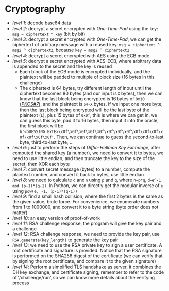 # Cryptography
- *level 1*: decode base64 data
- *level 2*: decrypt a secret encrypted with *One-Time-Pad* using the key: `msg = ciphertext ^ key` (bit by bit)
- *level 3*: decrypt a secret encrypted with *One-Time-Pad*, we can get the ciphertext of arbitrary message with a reused key: `msg = ciphertext ^ msg2 ^ ciphertext2`, because `key = msg2 ^ ciphertext2`
- *level 4*: decrypt a secret encrypted with AES using the ECB mode
- *level 5*: decrypt a secret encrypted with AES-ECB, where arbitrary data is appended to the secret and the key is reused
    - Each block of the ECB mode is encrypted individually, and the plaintext will be padded to multiple of block size (16 bytes in this challenge)
    - The ciphertext is 64 bytes, try different length of input until the ciphertext becomes 80 bytes (and our input is `X` bytes), then we can know that the last block being encrypted is 16 bytes of `0x10` ([*PKCS#7*](https://en.wikipedia.org/wiki/PKCS_7)), and the plaintext is `64-X` bytes. If we input one more byte, then the last block being encrypted will be the last byte of the plaintext (`L`), plus 15 bytes of `0x0f`, this is where we can get in, we can guess this byte, pad it to 16 bytes, then input it into the oracle, the first block will be `b'<GUESSING_BYTE>\x0f\x0f\x0f\x0f\x0f\x0f\x0f\x0f\x0f\x0f\x0f\x0f\x0f\x0f\x0f'`. Then, we can continue to guess the second-to-last byte, third-to-last byte, ...
- *level 6*: just to perform the steps of *Diffie-Hellman Key Exchange*, after computed the shared key (a number), we need to convert it to bytes, we need to use little endian, and then truncate the key to the size of the secret, then XOR each byte
- *level 7*: convert secret message (bytes) to a number, compute the plaintext number, and convert it back to bytes, use little endian
- *level 8*: we need to calculate `d` and `n` using `p` and `q`, where `n=p*q`, `d=e^-1 mod (p-1)*(q-1)`. In Python, we can directly get the modular inverse of `e` using `pow(e, -1, (p-1)*(q-1))`
- *level 9*: find a small hash collision, where the first 2 bytes is the same as the given value, brute force. For convenience, we enumerate numbers from 1 to 1000000, and convert it to a byte string (byte order does not matter)
- *level 10*: an easy version of proof-of-work
- *level 11*: RSA challenge response, the program will give the key pair and a challenge
- *level 12*: RSA challenge response, we need to provide the key pair, use `RSA.generate(key_length)` to generate the key pair
- *level 13*: we need to use the RSA private key to sign a user certificate. A root certificate and signature is provided. Notice that the RSA signature is performed on the SHA256 digest of the certificate (we can verify that by signing the root certificate, and compare it to the given signature)
- *level 14*: Perform a simplified TLS handshake as server, it combines the DH key exchange, and certificate signing, remember to refer to the code of '/challenge/run', so we can know more details about the verifying process

